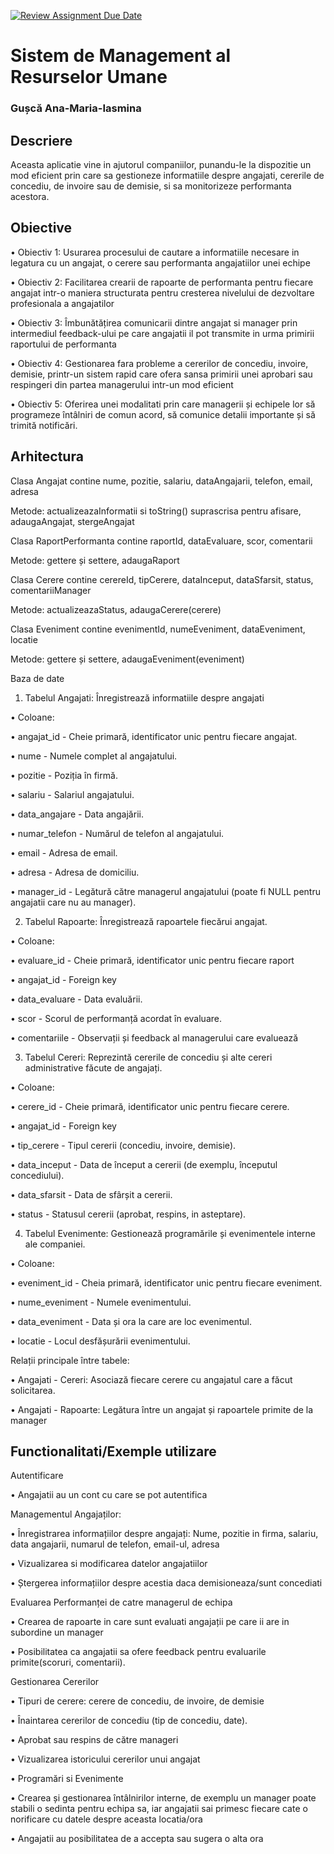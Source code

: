 [![Review Assignment Due Date](https://classroom.github.com/assets/deadline-readme-button-22041afd0340ce965d47ae6ef1cefeee28c7c493a6346c4f15d667ab976d596c.svg)](https://classroom.github.com/a/31XZyb90)
# Sistem de Management al Resurselor Umane
### Gușcă Ana-Maria-Iasmina

## Descriere
Aceasta aplicatie vine in ajutorul companiilor, punandu-le la dispozitie un mod eficient prin care sa gestioneze informatiile despre angajati, cererile de concediu, de invoire sau de demisie, si sa monitorizeze performanta acestora.


## Obiective
• Obiectiv 1: Usurarea procesului de cautare a informatiile necesare in legatura cu un angajat, o cerere sau performanta angajatiilor unei echipe 

• Obiectiv 2: Facilitarea crearii de rapoarte de performanta pentru fiecare angajat intr-o maniera structurata pentru cresterea nivelului de dezvoltare profesionala a angajatilor

• Obiectiv 3: Îmbunătățirea comunicarii dintre angajat si manager prin intermediul feedback-ului pe care angajatii il pot transmite in urma primirii raportului de performanta

• Obiectiv 4: Gestionarea fara probleme a cererilor de concediu, invoire, demisie, printr-un sistem rapid care ofera sansa primirii unei aprobari sau respingeri din partea managerului intr-un mod eficient

• Obiectiv 5: Oferirea unei modalitati prin care managerii și echipele lor să programeze întâlniri de comun acord, să comunice detalii importante și să trimită notificări.

## Arhitectura
  Clasa Angajat contine nume, pozitie, salariu, dataAngajarii, telefon, email, adresa

Metode: actualizeazaInformatii si toString() suprascrisa pentru afisare, adaugaAngajat, stergeAngajat

  Clasa RaportPerformanta contine raportId, dataEvaluare, scor, comentarii

Metode: gettere și settere, adaugaRaport

  Clasa Cerere contine cerereId, tipCerere, dataInceput, dataSfarsit, status, comentariiManager

Metode: actualizeazaStatus, adaugaCerere(cerere)

  Clasa Eveniment contine evenimentId, numeEveniment, dataEveniment, locatie

Metode: gettere și settere, adaugaEveniment(eveniment)

Baza de date

1. Tabelul Angajati: Înregistrează informatiile despre angajati

• Coloane:

• angajat_id - Cheie primară, identificator unic pentru fiecare angajat.

• nume - Numele complet al angajatului.

• pozitie - Poziția în firmă.

• salariu - Salariul angajatului.

• data_angajare - Data angajării.

• numar_telefon - Numărul de telefon al angajatului.

• email - Adresa de email.

• adresa - Adresa de domiciliu.

• manager_id - Legătură către managerul angajatului (poate fi NULL pentru angajatii care nu au manager).

2. Tabelul Rapoarte: Înregistrează rapoartele fiecărui angajat.

• Coloane:

• evaluare_id - Cheie primară, identificator unic pentru fiecare raport

• angajat_id - Foreign key 

• data_evaluare - Data evaluării.

• scor - Scorul de performanță acordat în evaluare.

• comentariile - Observații și feedback al managerului care evaluează 

3. Tabelul Cereri: Reprezintă cererile de concediu și alte cereri administrative făcute de angajați.

• Coloane:

• cerere_id - Cheie primară, identificator unic pentru fiecare cerere.

• angajat_id - Foreign key

• tip_cerere - Tipul cererii (concediu, 
invoire, demisie).

• data_inceput - Data de început a cererii (de exemplu, începutul concediului).

• data_sfarsit - Data de sfârșit a cererii.

• status - Statusul cererii (aprobat, respins, in asteptare).

4. Tabelul Evenimente: Gestionează programările și evenimentele interne ale companiei.

• Coloane:

• eveniment_id - Cheia primară, identificator unic pentru fiecare eveniment.

• nume_eveniment - Numele evenimentului.

• data_eveniment - Data și ora la care are loc evenimentul.

• locatie - Locul desfășurării evenimentului.

Relații principale între tabele:

• Angajati - Cereri: Asociază fiecare cerere cu angajatul care a făcut solicitarea.

• Angajati - Rapoarte: Legătura între un angajat și rapoartele primite de la manager 


## Functionalitati/Exemple utilizare
 Autentificare

• Angajatii au un cont cu care se pot autentifica

 Managementul Angajaților:
 
• Înregistrarea informațiilor despre angajați: Nume, pozitie in firma, salariu, data angajarii, numarul de telefon, email-ul, adresa

• Vizualizarea si modificarea datelor angajatiilor

• Ștergerea informațiilor despre acestia daca demisioneaza/sunt concediati
 
 Evaluarea Performanței de catre managerul de echipa
 
• Crearea de rapoarte in care sunt evaluati angajații pe care ii are in subordine un manager

• Posibilitatea ca angajatii sa ofere feedback pentru evaluarile primite(scoruri, comentarii).

Gestionarea Cererilor
 
• Tipuri de cerere: cerere de concediu, de invoire, de demisie

• Înaintarea cererilor de concediu (tip de concediu, date).

• Aprobat sau respins de către manageri

• Vizualizarea istoricului cererilor unui angajat

• Programări si Evenimente 

• Crearea și gestionarea întâlnirilor interne, de exemplu un manager poate stabili o sedinta pentru echipa sa, iar angajatii sai primesc fiecare cate o norificare cu datele despre aceasta locatia/ora 

• Angajatii au posibilitatea de a accepta sau sugera o alta ora

